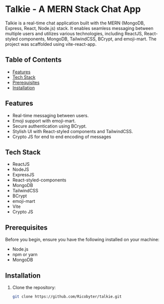 # Talkie - A MERN Stack Chat App

Talkie is a real-time chat application built with the MERN (MongoDB, Express, React, Node.js) stack. It enables seamless messaging between multiple users and utilizes various technologies, including ReactJS, React-styled components, MongoDB, TailwindCSS, BCrypt, and emoji-mart. The project was scaffolded using vite-react-app.

## Table of Contents

- [Features](#features)
- [Tech Stack](#tech-stack)
- [Prerequisites](#prerequisites)
- [Installation](#installation)

## Features

- Real-time messaging between users.
- Emoji support with emoji-mart.
- Secure authentication using BCrypt.
- Stylish UI with React-styled components and TailwindCSS.
- Crypto JS for end to end encoding of messages

## Tech Stack

- ReactJS
- NodeJS
- ExpressJS
- React-styled-components
- MongoDB
- TailwindCSS
- BCrypt
- emoji-mart
- Vite
- Crypto JS

## Prerequisites

Before you begin, ensure you have the following installed on your machine:

- Node.js
- npm or yarn
- MongoDB

## Installation

1. Clone the repository:

   ```bash
   git clone https://github.com/Ricobyter/talkie.git




